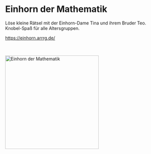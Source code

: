 # Einhorn der Mathematik

Löse kleine Rätsel mit der Einhorn-Dame Tina und ihrem Bruder Teo. Knobel-Spaß für alle Altersgruppen.

https://einhorn.arrrg.de/

<br>
<br>

<img alt="Einhorn der Mathematik" src="https://einhorn.arrrg.de/einhorn.png" width="300px"/>
